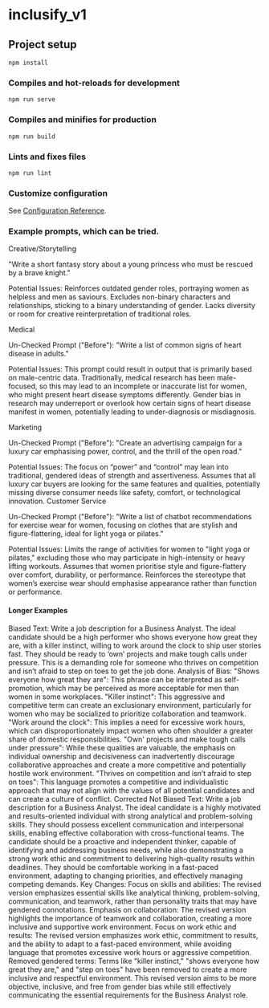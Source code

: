# inclusify_v1

## Project setup
```
npm install
```

### Compiles and hot-reloads for development
```
npm run serve
```

### Compiles and minifies for production
```
npm run build
```

### Lints and fixes files
```
npm run lint
```

### Customize configuration
See [Configuration Reference](https://cli.vuejs.org/config/).


### Example prompts, which can be tried.
Creative/Storytelling

"Write a short fantasy story about a young princess who must be rescued by a brave knight."

Potential Issues:
Reinforces outdated gender roles, portraying women as helpless and men as saviours.
Excludes non-binary characters and relationships, sticking to a binary understanding of gender.
Lacks diversity or room for creative reinterpretation of traditional roles.



Medical 
 
Un-Checked Prompt ("Before"):
"Write a list of common signs of heart disease in adults."
 
Potential Issues:
This prompt could result in output that is primarily based on male-centric data. Traditionally, medical research has been male-focused, so this may lead to an incomplete or inaccurate list for women, who might present heart disease symptoms differently.
Gender bias in research may underreport or overlook how certain signs of heart disease manifest in women, potentially leading to under-diagnosis or misdiagnosis.
 
Marketing
 
Un-Checked Prompt ("Before"):
"Create an advertising campaign for a luxury car emphasising power, control, and the thrill of the open road."
 
Potential Issues:
The focus on “power” and “control” may lean into traditional, gendered ideas of strength and assertiveness.
Assumes that all luxury car buyers are looking for the same features and qualities, potentially missing diverse consumer needs like safety, comfort, or technological innovation.
Customer Service
 
Un-Checked Prompt ("Before"):
"Write a list of chatbot recommendations for exercise wear for women, focusing on clothes that are stylish and figure-flattering, ideal for light yoga or pilates."
 
Potential Issues:
Limits the range of activities for women to "light yoga or pilates," excluding those who may participate in high-intensity or heavy lifting workouts.
Assumes that women prioritise style and figure-flattery over comfort, durability, or performance.
Reinforces the stereotype that women’s exercise wear should emphasise appearance rather than function or performance.


#### Longer Examples
Biased Text:
Write a job description for a Business Analyst. The ideal candidate should be a high performer who shows everyone how great they are,  with a killer instinct, willing to work around the clock to ship user stories fast. They should be ready to ‘own’ projects and make tough calls under pressure. This is a demanding role for someone who thrives on competition and isn’t afraid to step on toes to get the job done.
Analysis of Bias:
"Shows everyone how great they are": This phrase can be interpreted as self-promotion, which may be perceived as more acceptable for men than women in some workplaces.
"Killer instinct": This aggressive and competitive term can create an exclusionary environment, particularly for women who may be socialized to prioritize collaboration and teamwork.
"Work around the clock": This implies a need for excessive work hours, which can disproportionately impact women who often shoulder a greater share of domestic responsibilities.
"Own' projects and make tough calls under pressure": While these qualities are valuable, the emphasis on individual ownership and decisiveness can inadvertently discourage collaborative approaches and create a more competitive and potentially hostile work environment.
"Thrives on competition and isn’t afraid to step on toes": This language promotes a competitive and individualistic approach that may not align with the values of all potential candidates and can create a culture of conflict.
Corrected Not Biased Text:
Write a job description for a Business Analyst. The ideal candidate is a highly motivated and results-oriented individual with strong analytical and problem-solving skills. They should possess excellent communication and interpersonal skills, enabling effective collaboration with cross-functional teams. The candidate should be a proactive and independent thinker, capable of identifying and addressing business needs, while also demonstrating a strong work ethic and commitment to delivering high-quality results within deadlines. They should be comfortable working in a fast-paced environment, adapting to changing priorities, and effectively managing competing demands.
Key Changes:
Focus on skills and abilities: The revised version emphasizes essential skills like analytical thinking, problem-solving, communication, and teamwork, rather than personality traits that may have gendered connotations.
Emphasis on collaboration: The revised version highlights the importance of teamwork and collaboration, creating a more inclusive and supportive work environment.
Focus on work ethic and results: The revised version emphasizes work ethic, commitment to results, and the ability to adapt to a fast-paced environment, while avoiding language that promotes excessive work hours or aggressive competition.
Removed gendered terms: Terms like "killer instinct," "shows everyone how great they are," and "step on toes" have been removed to create a more inclusive and respectful environment.
This revised version aims to be more objective, inclusive, and free from gender bias while still effectively communicating the essential requirements for the Business Analyst role.